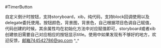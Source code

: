 #TimerButton

自定义倒计时按钮，支持storyboard，xib，纯代码，支持block回调使用以及delegate委托使用。按钮颜色，背景图，背景色，自己根据项目色调自己赋值，代码创建的时候，其余属性均在初始化方法中对应赋值即可，storyboard或者xib创建依旧需要自己对应相应的按钮显示title。使用中如果发现有不够好的地方，欢迎反馈，邮箱744542786@qq.com ^_^